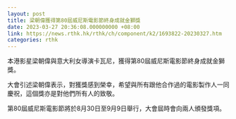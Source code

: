```yaml
---
layout: post
title: 梁朝偉獲得第80屆威尼斯電影節終身成就金獅獎
date: 2023-03-27 20:36:08.000000000 +08:00
link: https://news.rthk.hk/rthk/ch/component/k2/1693822-20230327.htm
categories: rthk
---
```


本港影星梁朝偉與意大利女導演卡瓦尼，獲得第80屆威尼斯電影節終身成就金獅獎。

大會引述梁朝偉表示，對獲獎感到榮幸，希望與所有跟他合作過的電影製作人一同慶祝，這個獎亦是對他們所有人的致敬。

第80屆威尼斯電影節將於8月30日至9月9日舉行，大會屆時會向兩人頒發獎項。
